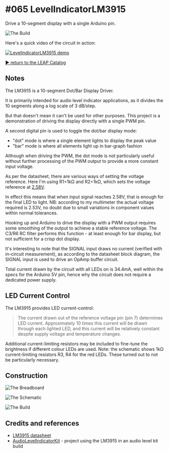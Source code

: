 # #065 LevelIndicatorLM3915

Drive a 10-segment display with a single Arduino pin.

![The Build](./assets/LevelIndicatorLM3915_build.jpg?raw=true)

Here's a quick video of the circuit in action:

[![LevelIndicatorLM3915 demo](https://img.youtube.com/vi/00BBIDRA13Y/0.jpg)](https://www.youtube.com/watch?v=00BBIDRA13Y)


[:arrow_forward: return to the LEAP Catalog](https://leap.tardate.com)

## Notes

The LM3915 is a 10-segment Dot/Bar Display Driver.

It is primarily intended for audio level indicator applications, as it divides the 10 segments along a log scale of 3 dB/step.

But that doesn't mean it can't be used for other purposes.
This project is a demonstration of driving the display directly with a single PWM pin.

A second digital pin is used to toggle the dot/bar display mode:

* "dot" mode is where a single element lights to display the peak value
* "bar" mode is where all elements light up in bar-graph fashion

Although when driving the PWM, the dot mode is not particularly useful without further processing of the
PWM output to provide a more constant input voltage.

As per the datasheet, there are various ways of setting the voltage reference.
Here I'm using R1=1kΩ and R2=1kΩ, which sets the voltage reference at
[2.58V](https://www.wolframalpha.com/input/?i=1.25V%281+%2B+1k%CE%A9%2F1k%CE%A9%29+%2B+80%CE%BCA*1k%CE%A9).

In effect this means that when input signal reaches 2.58V, that is enough for the final LED to light.
NB: according to my multimeter the actual voltage required is 2.53V, no doubt due to small variations in component values within normal tolerances.

Hooking up and Arduino to drive the display with a PWM output requires some smoothing of the output
to achieve a stable reference voltage. The C3/R6 RC filter performs this function - at least enough for bar display, but not sufficient for a crisp dot display.

It's interesting to note that the SIGNAL input draws no current (verified with in-circuit measurement),
as according to the datasheet block diagram, the SIGNAL input is used to drive an OpAmp buffer circuit.

Total current drawn by the circuit with all LEDs on is 34.4mA, well within the specs for the Arduino 5V pin, hence why
the circuit does not require a dedicated power supply.

## LED Current Control

The LM3915 provides LED current-control:

> The current drawn out of the reference voltage pin (pin 7) determines LED current.
> Approximately 10 times this current will be drawn through each lighted LED, and this current will be relatively constant despite supply voltage and temperature changes.

Additional current-limiting resistors may be included to fine-tune the brightness if different colour LEDs are used.
Note: the schematic shows 1kΩ current-limiting resistors R3, R4 for the red LEDs. These turned out to not be particularly necessary.

## Construction


![The Breadboard](./assets/LevelIndicatorLM3915_bb.jpg?raw=true)

![The Schematic](./assets/LevelIndicatorLM3915_schematic.jpg?raw=true)

![The Build](./assets/LevelIndicatorLM3915_build.jpg?raw=true)

## Credits and references
* [LM3915 datasheet](https://www.futurlec.com/Linear/LM3915N.shtml)
* [AudioLevelIndicatorKit](../../Electronics101/AudioLevelIndicatorKit) - project using the LM3915 in an audio level kit build
